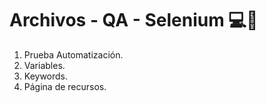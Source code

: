 # Archivos - QA - Selenium 💻🚀

1. Prueba Automatización.
2. Variables.
3. Keywords.
4. Página de recursos.

